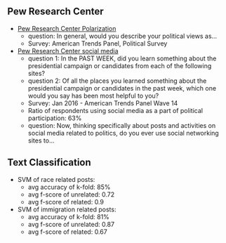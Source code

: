 ## Pew Research Center
* [Pew Research Center Polarization](https://github.com/p50042220/FB_hatecrime/tree/master/Plot/social_media) 
  - question: In general, would you describe your political views as...
  - Survey: American Trends Panel, Political Survey
* [Pew Research Center social media](https://github.com/p50042220/FB_hatecrime/tree/master/Plot/polarization/pew_research_center)
  - question 1: In the PAST WEEK, did you learn something about the presidential campaign or candidates from each of the following sites?
  - question 2: Of all the places you learned something about the presidential campaign or candidates in the past week, which one would you say has been most helpful to you?
  - Survey: Jan 2016 - American Trends Panel Wave 14
  - Ratio of respondents using social media as a part of political participation: 63%
  - question: Now, thinking specifically about posts and activities on social media related to politics, do you ever use social networking sites to...
## Text Classification
* SVM of race related posts: 
  - avg accuracy of k-fold: 85%
  - avg f-score of unrelated: 0.72
  - avg f-score of related: 0.9
* SVM of immigration related posts: 
  - avg accuracy of k-fold: 81%
  - avg f-score of unrelated: 0.87
  - avg f-score of related: 0.67
